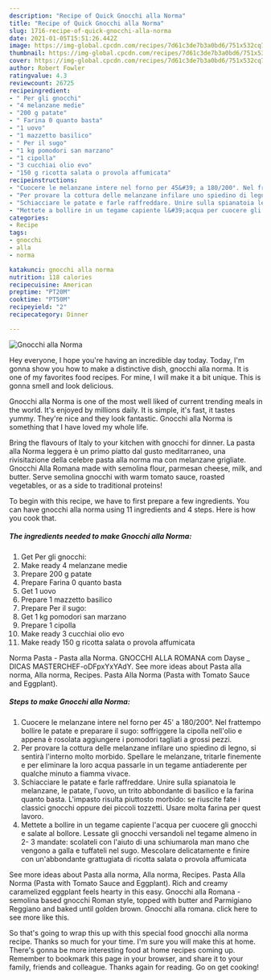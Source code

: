 ```yaml
---
description: "Recipe of Quick Gnocchi alla Norma"
title: "Recipe of Quick Gnocchi alla Norma"
slug: 1716-recipe-of-quick-gnocchi-alla-norma
date: 2021-01-05T15:51:26.442Z
image: https://img-global.cpcdn.com/recipes/7d61c3de7b3a0bd6/751x532cq70/gnocchi-alla-norma-recipe-main-photo.jpg
thumbnail: https://img-global.cpcdn.com/recipes/7d61c3de7b3a0bd6/751x532cq70/gnocchi-alla-norma-recipe-main-photo.jpg
cover: https://img-global.cpcdn.com/recipes/7d61c3de7b3a0bd6/751x532cq70/gnocchi-alla-norma-recipe-main-photo.jpg
author: Robert Fowler
ratingvalue: 4.3
reviewcount: 26725
recipeingredient:
- " Per gli gnocchi"
- "4 melanzane medie"
- "200 g patate"
- " Farina 0 quanto basta"
- "1 uovo"
- "1 mazzetto basilico"
- " Per il sugo"
- "1 kg pomodori san marzano"
- "1 cipolla"
- "3 cucchiai olio evo"
- "150 g ricotta salata o provola affumicata"
recipeinstructions:
- "Cuocere le melanzane intere nel forno per 45&#39; a 180/200°. Nel frattempo bollire le patate e preparare il sugo: soffriggere la cipolla nell&#39;olio e appena è rosolata aggiungere i pomodori tagliati a grossi pezzi."
- "Per provare la cottura delle melanzane infilare uno spiedino di legno, si sentirà l&#39;interno molto morbido. Spellare le melanzane, tritarle finemente e per eliminare la loro acqua passarle in un tegame antiaderente per qualche minuto a fiamma vivace."
- "Schiacciare le patate e farle raffreddare. Unire sulla spianatoia le melanzane, le patate, l&#39;uovo, un trito abbondante di basilico e la farina quanto basta. L&#39;impasto risulta piuttosto morbido: se riuscite fate i classici gnocchi oppure dei piccoli tozzetti. Usare molta farina per quest lavoro."
- "Mettete a bollire in un tegame capiente l&#39;acqua per cuocere gli gnocchi e salate al bollore. Lessate gli gnocchi versandoli nel tegame almeno in 2- 3 mandate: scolateli con l&#39;aiuto di una schiumarola man mano che vengono a galla e tuffateli nel sugo. Mescolare delicatamente e finire con un&#39;abbondante grattugiata di ricotta salata o provola affumicata"
categories:
- Recipe
tags:
- gnocchi
- alla
- norma

katakunci: gnocchi alla norma 
nutrition: 118 calories
recipecuisine: American
preptime: "PT20M"
cooktime: "PT50M"
recipeyield: "2"
recipecategory: Dinner

---
```



![Gnocchi alla Norma](https://img-global.cpcdn.com/recipes/7d61c3de7b3a0bd6/751x532cq70/gnocchi-alla-norma-recipe-main-photo.jpg)

Hey everyone, I hope you're having an incredible day today. Today, I'm gonna show you how to make a distinctive dish, gnocchi alla norma. It is one of my favorites food recipes. For mine, I will make it a bit unique. This is gonna smell and look delicious.

Gnocchi alla Norma is one of the most well liked of current trending meals in the world. It's enjoyed by millions daily. It is simple, it's fast, it tastes yummy. They're nice and they look fantastic. Gnocchi alla Norma is something that I have loved my whole life.

Bring the flavours of Italy to your kitchen with gnocchi for dinner. La pasta alla Norma leggera è un primo piatto dal gusto meditarraneo, una rivisitazione della celebre pasta alla norma ma con melanzane grigliate. Gnocchi Alla Romana made with semolina flour, parmesan cheese, milk, and butter. Serve semolina gnocchi with warm tomato sauce, roasted vegetables, or as a side to traditional proteins!


To begin with this recipe, we have to first prepare a few ingredients. You can have gnocchi alla norma using 11 ingredients and 4 steps. Here is how you cook that.

<!--inarticleads1-->

##### The ingredients needed to make Gnocchi alla Norma:

1. Get  Per gli gnocchi:
1. Make ready 4 melanzane medie
1. Prepare 200 g patate
1. Prepare  Farina 0 quanto basta
1. Get 1 uovo
1. Prepare 1 mazzetto basilico
1. Prepare  Per il sugo:
1. Get 1 kg pomodori san marzano
1. Prepare 1 cipolla
1. Make ready 3 cucchiai olio evo
1. Make ready 150 g ricotta salata o provola affumicata


Norma Pasta - Pasta alla Norma. GNOCCHI ALLA ROMANA com Dayse _ DICAS MASTERCHEF-oDFpxYxYAdY. See more ideas about Pasta alla norma, Alla norma, Recipes. Pasta Alla Norma (Pasta with Tomato Sauce and Eggplant). 

<!--inarticleads2-->

##### Steps to make Gnocchi alla Norma:

1. Cuocere le melanzane intere nel forno per 45&#39; a 180/200°. Nel frattempo bollire le patate e preparare il sugo: soffriggere la cipolla nell&#39;olio e appena è rosolata aggiungere i pomodori tagliati a grossi pezzi.
1. Per provare la cottura delle melanzane infilare uno spiedino di legno, si sentirà l&#39;interno molto morbido. Spellare le melanzane, tritarle finemente e per eliminare la loro acqua passarle in un tegame antiaderente per qualche minuto a fiamma vivace.
1. Schiacciare le patate e farle raffreddare. Unire sulla spianatoia le melanzane, le patate, l&#39;uovo, un trito abbondante di basilico e la farina quanto basta. L&#39;impasto risulta piuttosto morbido: se riuscite fate i classici gnocchi oppure dei piccoli tozzetti. Usare molta farina per quest lavoro.
1. Mettete a bollire in un tegame capiente l&#39;acqua per cuocere gli gnocchi e salate al bollore. Lessate gli gnocchi versandoli nel tegame almeno in 2- 3 mandate: scolateli con l&#39;aiuto di una schiumarola man mano che vengono a galla e tuffateli nel sugo. Mescolare delicatamente e finire con un&#39;abbondante grattugiata di ricotta salata o provola affumicata


See more ideas about Pasta alla norma, Alla norma, Recipes. Pasta Alla Norma (Pasta with Tomato Sauce and Eggplant). Rich and creamy caramelized eggplant feels hearty in this easy. Gnocchi alla Romana - semolina based gnocchi Roman style, topped with butter and Parmigiano Reggiano and baked until golden brown. Gnocchi alla romana. click here to see more like this. 

So that's going to wrap this up with this special food gnocchi alla norma recipe. Thanks so much for your time. I'm sure you will make this at home. There's gonna be more interesting food at home recipes coming up. Remember to bookmark this page in your browser, and share it to your family, friends and colleague. Thanks again for reading. Go on get cooking!

